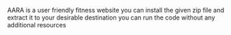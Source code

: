 AARA is a user friendly fitness website
you can install the given zip file and extract it to your desirable destination
you can run the code without any additional resources
